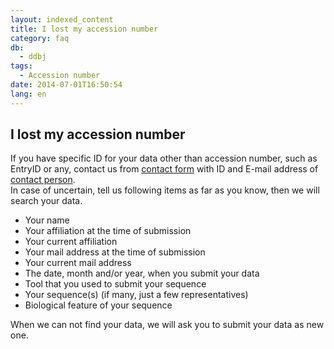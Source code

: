 ```yaml
---
layout: indexed_content
title: I lost my accession number
category: faq
db:
  - ddbj
tags: 
  - Accession number
date: 2014-07-01T16:50:54
lang: en
---
```


## I lost my accession number

<p>If you have specific ID for your data other than accession number, such as EntryID or any, contact us from <a href="/contact-e.html#to-ddbj">contact form</a> with ID and E-mail address of <a href="/ddbj/services/index.html#contact">contact person</a>. <br>In case of uncertain, tell us following items as far as you know, then we will search your data. </p>
<ul>
  <li>Your name</li>
  <li>Your affiliation at the time of submission</li>
  <li>Your current affiliation</li>
  <li>Your mail address at the time of submission</li>
  <li>Your current mail address</li>
  <li>The date, month and/or year, when you submit your data</li>
  <li>Tool that you used to submit your sequence</li>
  <li>Your sequence(s) (if many, just a few representatives)</li>
  <li>Biological feature of your sequence</li>
</ul>
<p>When we can not find your data, we will ask you to submit your data as new one. </p>
